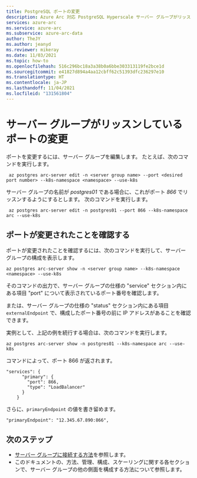 ```yaml
---
title: PostgreSQL ポートの変更
description: Azure Arc 対応 PostgreSQL Hyperscale サーバー グループがリッスンしているポートを変更します。
services: azure-arc
ms.service: azure-arc
ms.subservice: azure-arc-data
author: TheJY
ms.author: jeanyd
ms.reviewer: mikeray
ms.date: 11/03/2021
ms.topic: how-to
ms.openlocfilehash: 516c296bc18a3a38b0a6bbe303313119fe2bce1d
ms.sourcegitcommit: e41827d894a4aa12cbff62c51393dfc236297e10
ms.translationtype: HT
ms.contentlocale: ja-JP
ms.lasthandoff: 11/04/2021
ms.locfileid: "131561804"
---
```

# <a name="change-the-port-on-which-the-server-group-is-listening"></a>サーバー グループがリッスンしているポートの変更 

ポートを変更するには、サーバー グループを編集します。 たとえば、次のコマンドを実行します。

```azurecli
 az postgres arc-server edit -n <server group name> --port <desired port number> --k8s-namespace <namespace> --use-k8s
```

サーバー グループの名前が _postgres01_ である場合に、これがポート _866_ でリッスンするようにするとします。 次のコマンドを実行します。

```azurecli
 az postgres arc-server edit -n postgres01 --port 866 --k8s-namespace arc --use-k8s
```

## <a name="verify-that-the-port-was-changed"></a>ポートが変更されたことを確認する

ポートが変更されたことを確認するには、次のコマンドを実行して、サーバー グループの構成を表示します。

```azurecli
az postgres arc-server show -n <server group name> --k8s-namespace <namespace> --use-k8s
```

そのコマンドの出力で、サーバー グループの仕様の "service" セクション内にある項目 "port" について表示されているポート番号を確認します。

または、サーバー グループの仕様の "status" セクション内にある項目 `externalEndpoint` で、構成したポート番号の前に IP アドレスがあることを確認できます。

実例として、上記の例を続行する場合は、次のコマンドを実行します。

```azurecli
az postgres arc-server show -n postgres01 --k8s-namespace arc --use-k8s
```

コマンドによって、ポート 866 が返されます。

```output
"services": {
      "primary": {
        "port": 866,
        "type": "LoadBalancer"
      }
    }
```

さらに、`primaryEndpoint` の値を書き留めます。

```output
"primaryEndpoint": "12.345.67.890:866",
```

## <a name="next-steps"></a>次のステップ
- [サーバー グループに接続する方法](get-connection-endpoints-and-connection-strings-postgres-hyperscale.md)を参照します。
- このドキュメントの、方法、管理、構成、スケーリングに関する各セクションで、サーバー グループの他の側面を構成する方法について参照します。
